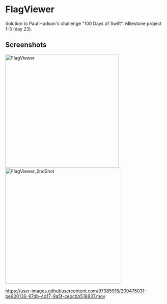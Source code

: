 # FlagViewer
Solution to Paul Hudson's challenge "100 Days of Swift". Milestone project 1-3 (day 23). 
## Screenshots
<img width="356" alt="FlagViewer" src="https://user-images.githubusercontent.com/97385918/209474980-cacdb7da-b439-4295-98be-277196af1d3f.png">
<img width="364" alt="FlagViewer_2ndShot" src="https://user-images.githubusercontent.com/97385918/209475123-062350f5-47fa-4f0d-9c2c-56864916760c.png">

https://user-images.githubusercontent.com/97385918/209475031-be900136-97db-4d17-9a5f-cebcbb518837.mov
